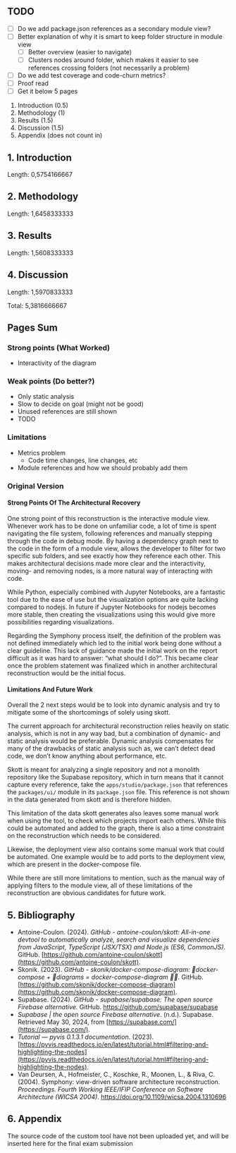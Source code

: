 ## TODO
- [ ] Do we add package.json references as a secondary module view?
- [ ] Better explanation of why it is smart to keep folder structure in module view
	- [ ] Better overview (easier to navigate)
	- [ ] Clusters nodes around folder, which makes it easier to see references crossing folders (not necessarily a problem)
- [ ] Do we add test coverage and code-churn metrics?
- [ ] Proof read
- [ ] Get it below 5 pages

1. Introduction (0.5)
2. Methodology (1)
3. Results (1.5)
4. Discussion (1.5)
5. Appendix (does not count in)

## 1. Introduction
Length: 0,5754166667

## 2. Methodology
Length: 1,6458333333

## 3. Results
Length: 1,5608333333

## 4. Discussion
Length: 1,5970833333

Total: 5,3816666667

## Pages Sum


### Strong points (What Worked)
- Interactivity of the diagram

### Weak points (Do better?)
- Only static analysis
- Slow to decide on goal (might not be good)
- Unused references are still shown
- TODO

### Limitations
- Metrics problem
	- Code time changes, line changes, etc
- Module references and how we should probably add them

### Original Version
#### Strong Points Of The Architectural Recovery

One strong point of this reconstruction is the interactive module view. Whenever work has to be done on unfamiliar code, a lot of time is spent navigating the file system, following references and manually stepping through the code in debug mode. By having a dependency graph next to the code in the form of a module view, allows the developer to filter for two specific sub folders, and see exactly how they reference each other. This makes architectural decisions made more clear and the interactivity, moving- and removing nodes, is a more natural way of interacting with code.

While Python, especially combined with Jupyter Notebooks, are a fantastic tool due to the ease of use but the visualization options are quite lacking compared to nodejs. In future if Jupyter Notebooks for nodejs becomes more stable, then creating the visualizations using this would give more possibilities regarding visualizations.

Regarding the Symphony process itself, the definition of the problem was not defined immediately which led to the initial work being done without a clear guideline. This lack of guidance made the initial work on the report difficult as it was hard to answer: “what should I do?”. This became clear once the problem statement was finalized which in another architectural reconstruction would be the initial focus.

#### Limitations And Future Work

Overall the 2 next steps would be to look into dynamic analysis and try to mitigate some of the shortcomings of solely using skott.

The current approach for architectural reconstruction relies heavily on static analysis, which is not in any way bad, but a combination of dynamic- and static analysis would be preferable. Dynamic analysis compensates for many of the drawbacks of static analysis such as, we can’t detect dead code, we don’t know anything about performance, etc.

Skott is meant for analyzing a single repository and not a monolith repository like the Supabase repository, which in turn means that it cannot capture every reference, take the `apps/studio/package.json` that references the `packages/ui/` module in its `package.json` file. This reference is not shown in the data generated from skott and is therefore hidden.

This limitation of the data skott generates also leaves some manual work when using the tool, to check which projects import each others. While this could be automated and added to the graph, there is also a time constraint on the reconstruction which needs to be considered.

Likewise, the deployment view also contains some manual work that could be automated. One example would be to add ports to the deployment view, which are present in the docker-compose file.

While there are still more limitations to mention, such as the manual way of applying filters to the module view, all of these limitations of the reconstruction are obvious candidates for future work.



## 5. Bibliography

- Antoine-Coulon. (2024). _GitHub - antoine-coulon/skott: All-in-one devtool to automatically analyze, search and visualize dependencies from JavaScript, TypeScript (JSX/TSX) and Node.js (ES6, CommonJS)_. GitHub. [https://github.com/antoine-coulon/skott](https://github.com/antoine-coulon/skott).
- Skonik. (2023). _GitHub - skonik/docker-compose-diagram: 🐳docker-compose + 🎨diagrams = docker-compose-diagram 🐳🎨_. GitHub. [https://github.com/skonik/docker-compose-diagram](https://github.com/skonik/docker-compose-diagram).
- Supabase. (2024). _GitHub - supabase/supabase: The open source Firebase alternative._ GitHub. https://github.com/supabase/supabase
- _Supabase | the open source Firebase alternative_. (n.d.). Supabase. Retrieved May 30, 2024, from [https://supabase.com/](https://supabase.com/).
- _Tutorial — pyvis 0.1.3.1 documentation_. (2023). [https://pyvis.readthedocs.io/en/latest/tutorial.html#filtering-and-highlighting-the-nodes](https://pyvis.readthedocs.io/en/latest/tutorial.html#filtering-and-highlighting-the-nodes).
- Van Deursen, A., Hofmeister, C., Koschke, R., Moonen, L., & Riva, C. (2004). Symphony: view-driven software architecture reconstruction. _Proceedings. Fourth Working IEEE/IFIP Conference on Software Architecture (WICSA 2004)_. https://doi.org/10.1109/wicsa.2004.1310696

## 6. Appendix

The source code of the custom tool have not been uploaded yet, and will be inserted here for the final exam submission